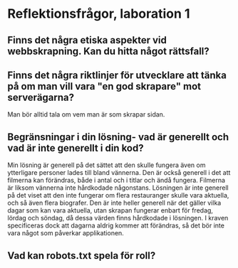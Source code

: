 # Reflektionsfrågor, laboration 1

## Finns det några etiska aspekter vid webbskrapning. Kan du hitta något rättsfall?

## Finns det några riktlinjer för utvecklare att tänka på om man vill vara "en god skrapare" mot serverägarna?
Man bör alltid tala om vem man är som skrapar sidan.

## Begränsningar i din lösning- vad är generellt och vad är inte generellt i din kod?
Min lösning är generell på det sättet att den skulle fungera även om ytterligare personer lades till bland vännerna.
Den är också generell i det att filmerna kan förändras, både i antal och i titlar och ändå fungera. Filmerna är liksom
vännerna inte hårdkodade någonstans.
Lösningen är inte generell på det viset att den inte fungerar om flera restauranger skulle
vara aktuella, och så även flera biografer. Den är inte heller generell när det gäller vilka dagar som kan vara
aktuella, utan skrapan fungerar enbart för fredag, lördag och söndag, då dessa värden finns hårdkodade i lösningen.
I kraven specificeras dock att dagarna aldrig kommer att förändras, så det bör inte vara något som påverkar applikationen.

## Vad kan robots.txt spela för roll?